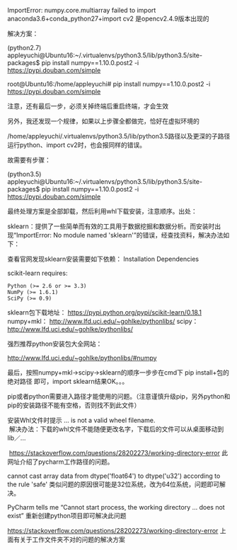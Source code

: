 ImportError: numpy.core.multiarray failed to import  
anaconda3.6+conda_python27+import cv2
是opencv2.4.9版本出现的

解决方案：

(python2.7) appleyuchi@Ubuntu16:~/.virtualenvs/python3.5/lib/python3.5/site-packages$ pip install numpy==1.10.0.post2 -i https://pypi.douban.com/simple


root@Ubuntu16:/home/appleyuchi# pip install numpy==1.10.0.post2 -i https://pypi.douban.com/simple


注意，还有最后一步，必须关掉终端后重启终端，才会生效

另外，我还发现一个规律，如果以上步骤全都做完，恰好在虚拟环境的

/home/appleyuchi/.virtualenvs/python3.5/lib/python3.5路径以及更深的子路径运行python、import cv2时，也会报同样的错误。


故需要有步骤：

(python3.5) appleyuchi@Ubuntu16:~/.virtualenvs/python3.5/lib/python3.5/site-packages$ pip install numpy==1.10.0.post2 -i https://pypi.douban.com/simple

  
 最终处理方案是全部卸载，然后利用whl下载安装，注意顺序。出处：
 

sklearn：提供了一些简单而有效的工具用于数据挖掘和数据分析。而安装时出现“ImportError: No module named 'sklearn'”的错误，经查找资料，解决办法如下：

查看官网发现sklearn安装需要如下依赖：
Installation
Dependencies

scikit-learn requires:

    Python (>= 2.6 or >= 3.3)
    NumPy (>= 1.6.1)
    SciPy (>= 0.9)

sklearn包下载地址： 
https://pypi.python.org/pypi/scikit-learn/0.18.1 
numpy+mkl： 
http://www.lfd.uci.edu/~gohlke/pythonlibs/ 
scipy： 
http://www.lfd.uci.edu/~gohlke/pythonlibs/ 

强烈推荐python安装包大全网站：

http://www.lfd.uci.edu/~gohlke/pythonlibs/#numpy

最后，按照numpy+mkl->scipy->sklearn的顺序一步步在cmd下 pip install+包的绝对路径 即可，import sklearn结果OK。。。


  
    
     
     
pip或者python需要进入路径才能使用的问题。（注意谨慎升级pip，另外python和pip的安装路径不能有空格，否则找不到此文件）  

  
  安装Whl文件时提示 ... is not a valid wheel filename.  
  解决办法：下载的whl文件不能随便更改名字，下载后的文件可以从桌面移动到lib／...  
    
  https://stackoverflow.com/questions/28202273/working-directory-error 此网址介绍了pycharm工作路径的问题。  
    
     
cannot cast array data from dtype('float64') to dtype('u32') according to the rule 'safe'
类似问题的原因很可能是32位系统，改为64位系统，问题即可解决。  

  
  PyCharm tells me “Cannot start process, the working directory … does not exist”
重新创建python项目即可解决此问题
  
   
 https://stackoverflow.com/questions/28202273/working-directory-error 上面有关于工作文件夹不对的问题的解决方案
